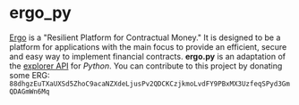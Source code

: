 # ergo_py

[Ergo](https://ergoplatform.org/) is a "Resilient Platform for Contractual Money." It is designed to be a platform for applications with the main focus to provide an efficient, secure and easy way to implement financial contracts. **ergo.py** is an adaptation of the [explorer API](https://explorer.ergoplatform.com/en/blocks/) for *Python*.
You can contribute to this project by donating some ERG:
```88dhgzEuTXaUXSd5ZhoC9acaNZXdeLjusPv2QDCKCzjkmoLvdFY9PBxMX3UzfeqSPyd3GmQDAGmWn6Mq```
